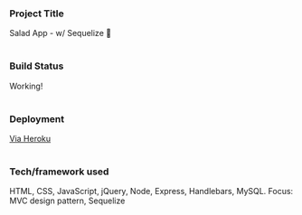 ### Project Title
Salad App - w/ Sequelize :fork_and_knife:
<br><br>

### Build Status
Working!
<br><br>

### Deployment
[Via Heroku](https://secret-eyrie-31573.herokuapp.com/)
<br><br>

### Tech/framework used
HTML, CSS, JavaScript, jQuery, Node, Express, Handlebars, MySQL. Focus: MVC design pattern, Sequelize
